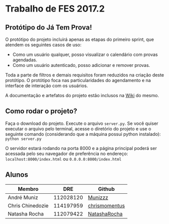 # Trabalho de FES 2017.2

## Protótipo do Já Tem Prova!

O protótipo do projeto incluirá apenas as etapas do primeiro sprint, que atendem os seguintes casos de uso:

- Como um usuário qualquer, posso visualizar o calendário com provas agendadas.
- Como um usuário autenticado, posso adicionar e remover provas.

Toda a parte de filtros e demais requisitos foram reduzidos na criação deste protótipo. O protótipo foca nas particularidades do agendamento e na interface de interação com os usuários.

A documentação e artefatos do projeto estão inclusos na [Wiki](https://github.com/NatashaRocha/fes20172/wiki) do mesmo.

## Como rodar o projeto?
Faça o download do projeto. Execute o arquivo ```server.py```. Se você quiser executar o arquivo pelo terminal, acesse o diretório do projeto e use o seguinte comando (considerando que a máquina possui python instalado):  
``` python server.py ```

O servidor estará rodando na porta 8000 e a página principal poderá ser acessada pelo seu navegador de preferência no endereço:  
``` localhost:8000/index.html ``` ou ```0.0.0.0:8000/index.html```

## Alunos
| Membro           | DRE       | Github                                            |
|------------------|-----------|---------------------------------------------------|
| André Muniz      | 112028120 | [Munizzz](https://github.com/Munizzz)             |
| Chris Chinedozie | 114197959 | [chrismomentus](https://github.com/chrismomentus) |
| Natasha Rocha    | 112079422 | [NatashaRocha](https://github.com/NatashaRocha)   |
